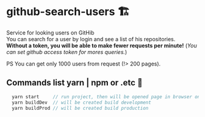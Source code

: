 # github-search-users 🏗️
Service for looking users on GitHib<br />
You can search for a user by login and see a list of his repositories.<br />
**Without a token, you will be able to make fewer requests per minute!**
(*You can set github access token for mores queries.*)

PS You can get only 1000 users from request (!> 200 pages).

## Commands list yarn | npm or .etc 🤖 ##
```javascript
  yarn start     // run project, then will be opened page in browser on localhost:8080
  yarn buildDev  // will be created build development
  yarn buildProd // will be created build production 
```
